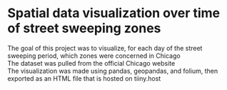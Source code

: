 # Spatial data visualization over time of street sweeping zones
 
The goal of this project was to visualize, for each day of the street sweeping period, which zones were concerned in Chicago  
The dataset was pulled from the official Chicago website  
The visualization was made using pandas, geopandas, and folium, then exported as an HTML file that is hosted on tiiny.host

